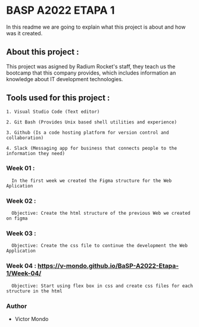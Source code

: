 # BASP A2022 ETAPA 1
In this readme we are going to explain what this project is about and how was it created.

## About this project :

This project was asigned by Radium Rocket's staff, they teach us the bootcamp that this company provides, which includes information an knowledge about IT development technologies.


## Tools used for this project :
```
1. Visual Studio Code (Text editor)

2. Git Bash (Provides Unix based shell utilities and experience)

3. Github (Is a code hosting platform for version control and collaboration)

4. Slack (Messaging app for business that connects people to the information they need)
```

### Week 01 :

```
  In the first week we created the Figma structure for the Web Aplication
```
### Week 02 :

```
  Objective: Create the html structure of the previous Web we created on figma
```
### Week 03 :

```
  Objective: Create the css file to continue the development the Web Application
```
### Week 04 : https://v-mondo.github.io/BaSP-A2022-Etapa-1/Week-04/

```
  Objective: Start using flex box in css and create css files for each structure in the html
```

### Author
- Victor Mondo
